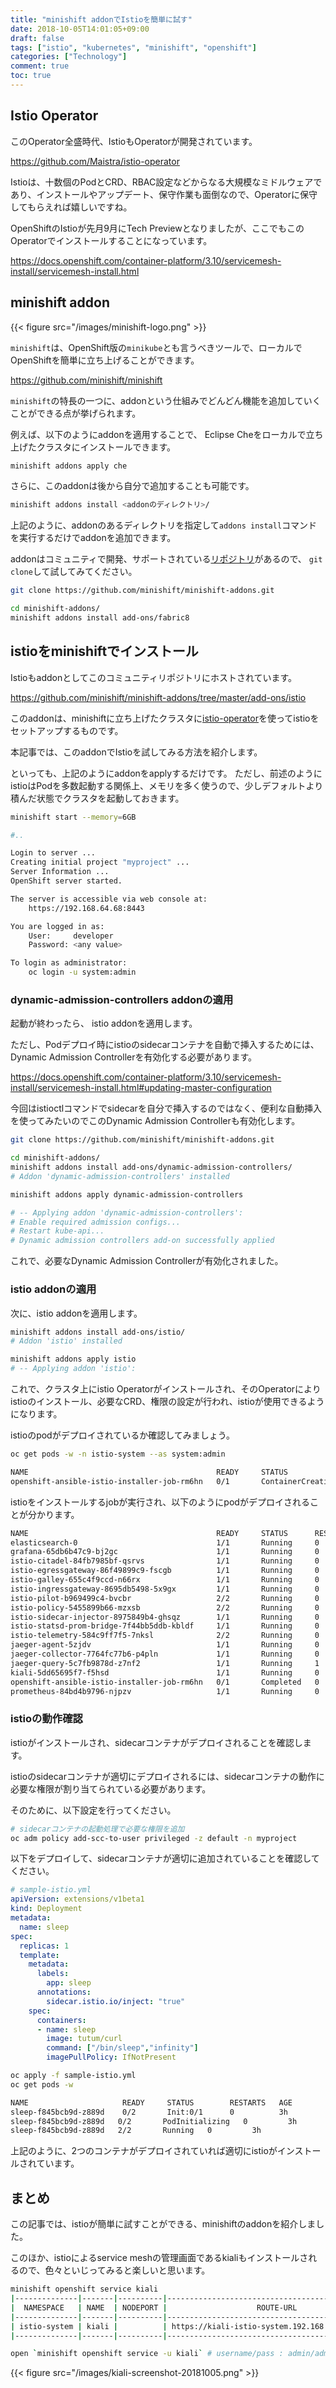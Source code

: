 ```yaml
---
title: "minishift addonでIstioを簡単に試す"
date: 2018-10-05T14:01:05+09:00
draft: false
tags: ["istio", "kubernetes", "minishift", "openshift"]
categories: ["Technology"]
comment: true
toc: true
---
```


## Istio Operator

このOperator全盛時代、IstioもOperatorが開発されています。

https://github.com/Maistra/istio-operator

Istioは、十数個のPodとCRD、RBAC設定などからなる大規模なミドルウェアであり、インストールやアップデート、保守作業も面倒なので、Operatorに保守してもらえれば嬉しいですね。

OpenShiftのIstioが先月9月にTech Previewとなりましたが、ここでもこのOperatorでインストールすることになっています。

https://docs.openshift.com/container-platform/3.10/servicemesh-install/servicemesh-install.html

## minishift addon

{{< figure src="/images/minishift-logo.png" >}}

`minishift`は、OpenShift版の`minikube`とも言うべきツールで、ローカルでOpenShiftを簡単に立ち上げることができます。

https://github.com/minishift/minishift

`minishift`の特長の一つに、addonという仕組みでどんどん機能を追加していくことができる点が挙げられます。

例えば、以下のようにaddonを適用することで、 Eclipse Cheをローカルで立ち上げたクラスタにインストールできます。

```bash
minishift addons apply che
```

さらに、このaddonは後から自分で追加することも可能です。

```bash
minishift addons install <addonのディレクトリ>/
```

上記のように、addonのあるディレクトリを指定して`addons install`コマンドを実行するだけでaddonを追加できます。

addonはコミュニティで開発、サポートされている[リポジトリ](https://github.com/minishift/minishift-addons)があるので、 `git clone`して試してみてください。

```bash
git clone https://github.com/minishift/minishift-addons.git

cd minishift-addons/
minishift addons install add-ons/fabric8
```

## istioをminishiftでインストール

Istioもaddonとしてこのコミュニティリポジトリにホストされています。

https://github.com/minishift/minishift-addons/tree/master/add-ons/istio

このaddonは、minishiftに立ち上げたクラスタに[istio-operator](https://github.com/Maistra/istio-operator)を使ってistioをセットアップするものです。

本記事では、このaddonでIstioを試してみる方法を紹介します。

といっても、上記のようにaddonをapplyするだけです。
ただし、前述のようにistioはPodを多数起動する関係上、メモリを多く使うので、少しデフォルトより積んだ状態でクラスタを起動しておきます。

```bash
minishift start --memory=6GB

#..

Login to server ...
Creating initial project "myproject" ...
Server Information ...
OpenShift server started.

The server is accessible via web console at:
    https://192.168.64.68:8443

You are logged in as:
    User:     developer
    Password: <any value>

To login as administrator:
    oc login -u system:admin
```

### dynamic-admission-controllers addonの適用

起動が終わったら、 istio addonを適用します。

ただし、Podデプロイ時にistioのsidecarコンテナを自動で挿入するためには、Dynamic Admission Controllerを有効化する必要があります。

https://docs.openshift.com/container-platform/3.10/servicemesh-install/servicemesh-install.html#updating-master-configuration

今回はistioctlコマンドでsidecarを自分で挿入するのではなく、便利な自動挿入を使ってみたいのでこのDynamic Admission Controllerも有効化します。

```bash
git clone https://github.com/minishift/minishift-addons.git

cd minishift-addons/
minishift addons install add-ons/dynamic-admission-controllers/
# Addon 'dynamic-admission-controllers' installed

minishift addons apply dynamic-admission-controllers

# -- Applying addon 'dynamic-admission-controllers':
# Enable required admission configs...
# Restart kube-api...
# Dynamic admission controllers add-on successfully applied
```

これで、必要なDynamic Admission Controllerが有効化されました。

### istio addonの適用

次に、istio addonを適用します。

```bash
minishift addons install add-ons/istio/
# Addon 'istio' installed

minishift addons apply istio
# -- Applying addon 'istio':
```

これで、クラスタ上にistio Operatorがインストールされ、そのOperatorによりistioのインストール、必要なCRD、権限の設定が行われ、istioが使用できるようになります。

istioのpodがデプロイされているか確認してみましょう。

```bash
oc get pods -w -n istio-system --as system:admin

NAME                                          READY     STATUS              RESTARTS   AGE
openshift-ansible-istio-installer-job-rm6hn   0/1       ContainerCreating   0          15s
```

istioをインストールするjobが実行され、以下のようにpodがデプロイされることが分かります。

```bash
NAME                                          READY     STATUS      RESTARTS   AGE
elasticsearch-0                               1/1       Running     0          4h
grafana-65db6b47c9-bj2gc                      1/1       Running     0          4h
istio-citadel-84fb7985bf-qsrvs                1/1       Running     0          4h
istio-egressgateway-86f49899c9-fscgb          1/1       Running     0          4h
istio-galley-655c4f9ccd-n66rx                 1/1       Running     0          4h
istio-ingressgateway-8695db5498-5x9gx         1/1       Running     0          4h
istio-pilot-b969499c4-bvcbr                   2/2       Running     0          4h
istio-policy-5455899b66-mzxsb                 2/2       Running     0          4h
istio-sidecar-injector-8975849b4-ghsqz        1/1       Running     0          4h
istio-statsd-prom-bridge-7f44bb5ddb-kbldf     1/1       Running     0          4h
istio-telemetry-584c9ff7f5-7nksl              2/2       Running     0          4h
jaeger-agent-5zjdv                            1/1       Running     0          4h
jaeger-collector-7764fc77b6-p4pln             1/1       Running     0          4h
jaeger-query-5c7fb9878d-z7nf2                 1/1       Running     1          4h
kiali-5dd65695f7-f5hsd                        1/1       Running     0          4h
openshift-ansible-istio-installer-job-rm6hn   0/1       Completed   0          4h
prometheus-84bd4b9796-njpzv                   1/1       Running     0          4h
```

### istioの動作確認

istioがインストールされ、sidecarコンテナがデプロイされることを確認します。

istioのsidecarコンテナが適切にデプロイされるには、sidecarコンテナの動作に必要な権限が割り当てられている必要があります。

そのために、以下設定を行ってください。

```bash
# sidecarコンテナの起動処理で必要な権限を追加
oc adm policy add-scc-to-user privileged -z default -n myproject
```

以下をデプロイして、sidecarコンテナが適切に追加されていることを確認してください。

```yaml
# sample-istio.yml
apiVersion: extensions/v1beta1
kind: Deployment
metadata:
  name: sleep
spec:
  replicas: 1
  template:
    metadata:
      labels:
        app: sleep
      annotations:
        sidecar.istio.io/inject: "true"
    spec:
      containers:
      - name: sleep
        image: tutum/curl
        command: ["/bin/sleep","infinity"]
        imagePullPolicy: IfNotPresent
```

```bash
oc apply -f sample-istio.yml
oc get pods -w

NAME                     READY     STATUS        RESTARTS   AGE
sleep-f845bcb9d-z889d    0/2       Init:0/1      0          3h
sleep-f845bcb9d-z889d   0/2       PodInitializing   0         3h
sleep-f845bcb9d-z889d   2/2       Running   0         3h
```

上記のように、2つのコンテナがデプロイされていれば適切にistioがインストールされています。

## まとめ

この記事では、istioが簡単に試すことができる、minishiftのaddonを紹介しました。

このほか、istioによるservice meshの管理画面であるkialiもインストールされるので、色々といじってみると楽しいと思います。

```bash
minishift openshift service kiali
|--------------|-------|----------|-------------------------------------------------|--------|
|  NAMESPACE   | NAME  | NODEPORT |                    ROUTE-URL                    | WEIGHT |
|--------------|-------|----------|-------------------------------------------------|--------|
| istio-system | kiali |          | https://kiali-istio-system.192.168.64.68.nip.io |        |
|--------------|-------|----------|-------------------------------------------------|--------|

open `minishift openshift service -u kiali` # username/pass : admin/admin
```

{{< figure src="/images/kiali-screenshot-20181005.png" >}}